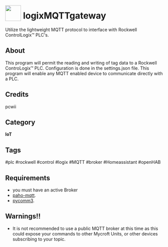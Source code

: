# <img src='/images/gateway.png' width='50' height='50' style='vertical-align:bottom'/> logixMQTTgateway
Utilize the lightweight MQTT protocol to interface with Rockwell ControlLogix™ PLC's.

## About
This program will permit the reading and writing of tag data to a Rockwell ControLogix™ PLC. 
Configuration is done in the settings.json file.
This program will enable any MQTT enabled device to communicate directly with a PLC.

## Credits
pcwii

## Category
**IoT**

## Tags
#plc
#rockwell
#control
#logix
#MQTT
#broker
#Homeassistant
#openHAB

## Requirements
- you must have an active Broker
- [paho-mqtt](https://pypi.org/project/paho-mqtt/).
- [pycomm3](https://github.com/ottowayi/pycomm3).

## Warnings!!
- It is not recommended to use a public MQTT broker at this time as this could expose your commands to other Mycroft Units, or other devices subscribing to your topic.
 


